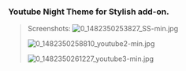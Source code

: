 ### Youtube Night Theme for Stylish add-on.
>
>Screenshots:
>![0_1482350253827_SS-min.jpg](https://i.imgur.com/L0lfnUU.jpg) 
>
>![0_1482350258810_youtube2-min.jpg](https://i.imgur.com/adknBOY.>jpg)
>
>![0_1482350261227_youtube3-min.jpg](https://i.imgur.com/ZVkGdhS.jpg) 
